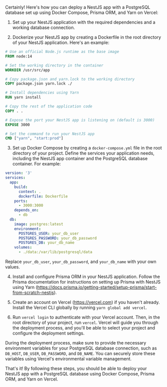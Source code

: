 Certainly! Here's how you can deploy a NestJS app with a PostgreSQL database set up using Docker Compose, Prisma ORM, and Yarn on Vercel:

1. Set up your NestJS application with the required dependencies and a working database connection.

2. Dockerize your NestJS app by creating a Dockerfile in the root directory of your NestJS application. Here's an example:

```Dockerfile
# Use an official Node.js runtime as the base image
FROM node:14

# Set the working directory in the container
WORKDIR /usr/src/app

# Copy package.json and yarn.lock to the working directory
COPY package.json yarn.lock ./

# Install dependencies using Yarn
RUN yarn install

# Copy the rest of the application code
COPY . .

# Expose the port your NestJS app is listening on (default is 3000)
EXPOSE 3000

# Set the command to run your NestJS app
CMD ["yarn", "start:prod"]
```

3. Set up Docker Compose by creating a `docker-compose.yml` file in the root directory of your project. Define the services your application needs, including the NestJS app container and the PostgreSQL database container. For example:

```yaml
version: '3'
services:
  app:
    build:
      context: .
      dockerfile: Dockerfile
    ports:
      - 3000:3000
    depends_on:
      - db
  db:
    image: postgres:latest
    environment:
      POSTGRES_USER: your_db_user
      POSTGRES_PASSWORD: your_db_password
      POSTGRES_DB: your_db_name
    volumes:
      - ./data:/var/lib/postgresql/data
```

Replace `your_db_user`, `your_db_password`, and `your_db_name` with your own values.

4. Install and configure Prisma ORM in your NestJS application. Follow the Prisma documentation for instructions on setting up Prisma with NestJS using Yarn (https://docs.prisma.io/getting-started/setup-prisma/start-from-scratch-nestjs).

5. Create an account on Vercel (https://vercel.com) if you haven't already. Install the Vercel CLI globally by running `yarn global add vercel`.

6. Run `vercel login` to authenticate with your Vercel account. Then, in the root directory of your project, run `vercel`. Vercel will guide you through the deployment process, and you'll be able to select your project and configure the deployment settings.

During the deployment process, make sure to provide the necessary environment variables for your PostgreSQL database connection, such as `DB_HOST`, `DB_USER`, `DB_PASSWORD`, and `DB_NAME`. You can securely store these variables using Vercel's environmental variable management.

That's it! By following these steps, you should be able to deploy your NestJS app with a PostgreSQL database using Docker Compose, Prisma ORM, and Yarn on Vercel.   

